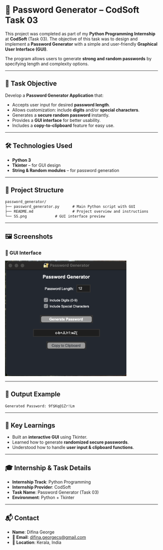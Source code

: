 # 🔐 Password Generator – CodSoft Task 03

This project was completed as part of my **Python Programming Internship** at **CodSoft** (Task 03).
The objective of this task was to design and implement a **Password Generator** with a simple and user-friendly **Graphical User Interface (GUI)**.

The program allows users to generate **strong and random passwords** by specifying length and complexity options.

---

## 📌 Task Objective

Develop a **Password Generator Application** that:

* Accepts user input for desired **password length**.
* Allows customization: include **digits** and/or **special characters**.
* Generates a **secure random password** instantly.
* Provides a **GUI interface** for better usability.
* Includes a **copy-to-clipboard** feature for easy use.

---

## 🛠️ Technologies Used

* **Python 3**
* **Tkinter** – for GUI design
* **String & Random modules** – for password generation

---

## 📁 Project Structure

```
password_generator/
├── password_generator.py      # Main Python script with GUI
├── README.md                  # Project overview and instructions
└── SS.png             # GUI interface preview
```

---

## 🖼️ Screenshots

### 🔹 GUI Interface

<img src="SS.png" width="400"/>  

---

## 🎯 Output Example

```
Generated Password: 9f$Kq@1Zr!Lm
```

---

## 🧠 Key Learnings

* Built an **interactive GUI** using Tkinter.
* Learned how to generate **randomized secure passwords**.
* Understood how to handle **user input & clipboard functions**.

---

## 🎓 Internship & Task Details

* **Internship Track**: Python Programming
* **Internship Provider**: CodSoft
* **Task Name**: Password Generator (Task 03)
* **Environment**: Python + Tkinter

---

## 📬 Contact

* **Name**: Difina George
* 📧 **Email**: [difina.georgecs@gmail.com](mailto:difina.georgecs@gmail.com)
* 📍 **Location**: Kerala, India

